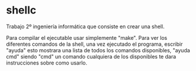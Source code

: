 # shellc
Trabajo 2º ingeniería informática que consiste en crear una shell.

Para compilar el ejecutable usar simplemente "make".  Para ver los diferentes comandos de la shell, una vez ejecutado el programa, escribir "ayuda" esto mostrara una lista de todos los comandos disponibles, "ayuda cmd" siendo "cmd" un comando cualquiera de los disponibles te dara instrucciones sobre como usarlo.
